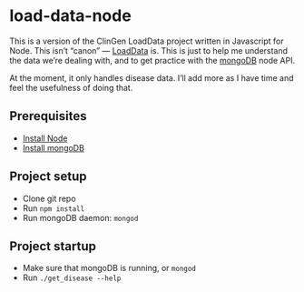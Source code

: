# load-data-node

This is a version of the ClinGen LoadData project written in Javascript for Node. This isn’t “canon” — [LoadData](https://github.com/ClinGen/LoadData) is. This is just to help me understand the data we’re dealing with, and to get practice with the [mongoDB](https://www.mongodb.org) node API.

At the moment, it only handles disease data. I’ll add more as I have time and feel the usefulness of doing that.

## Prerequisites

- [Install Node](https://nodejs.org)
- [Install mongoDB](http://docs.mongodb.org/manual/installation/)

## Project setup

- Clone git repo
- Run `npm install`
- Run mongoDB daemon: `mongod`

## Project startup

- Make sure that mongoDB is running, or `mongod`
- Run `./get_disease --help`
